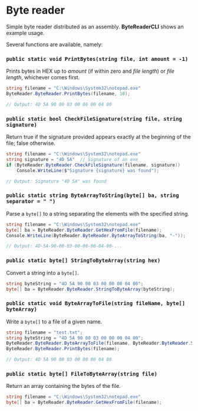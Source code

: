 # Byte reader

Simple byte reader distributed as an assembly. **ByteReaderCLI** shows an example usage.

Several functions are available, namely:

### `public static void PrintBytes(string file, int amount = -1)` 
Prints bytes in HEX up to *amount* (if within zero and *file length*) or *file length*, whichever comes first.
``` cs
string filename = "C:\Windows\System32\notepad.exe"
ByteReader.ByteReader.PrintBytes(filename, 10);

// Output: 4D 5A 90 00 03 00 00 00 04 00
```

### `public static bool CheckFileSignature(string file, string signature)` 
Return true if the signature provided appears exactly at the beginning of the file; false otherwise.
``` cs
string filename = "C:\Windows\System32\notepad.exe"
string signature = "4D 5A"  // Signature of an exe
if (ByteReader.ByteReader.CheckFileSignature(filename, signature))
    Console.WriteLine($"Signature {signature} was found");

// Output: Signature "4D 5A" was found
```

### `public static string ByteArrayToString(byte[] ba, string separator = " ")` 
Parse a `byte[]` to a string separating the elements with the specified string.
``` cs
string filename = "C:\Windows\System32\notepad.exe"
byte[] ba = ByteReader.ByteReader.GetHexFromFile(filename);
Console.WriteLine(ByteReader.ByteReader.ByteArrayToString(ba, "-"));

// Output: 4D-5A-90-00-03-00-00-00-04-00-...
```

### `public static byte[] StringToByteArray(string hex)`
Convert a string into a `byte[]`.
``` cs
string byteString = "4D 5A 90 00 03 00 00 00 04 00";
byte[] ba = ByteReader.ByteReader.StringToByteArray(byteString);
```

### `public static void ByteArrayToFile(string fileName, byte[] byteArray)`
Write a `byte[]` to a file of a given name.
``` cs
string filename = "test.txt";
string byteString = "4D 5A 90 00 03 00 00 00 04 00";
ByteReader.ByteReader.ByteArrayToFile(filename, ByteReader.ByteReader.StringToByteArray(byteString));
ByteReader.ByteReader.PrintBytes(filename);

// Output: 4D 5A 90 00 03 00 00 00 04 00
```

### `public static byte[] FileToByteArray(string file)` 
Return an array containing the bytes of the file.
``` cs
string filename = "C:\Windows\System32\notepad.exe"
byte[] ba = ByteReader.ByteReader.GetHexFromFile(filename);
```
